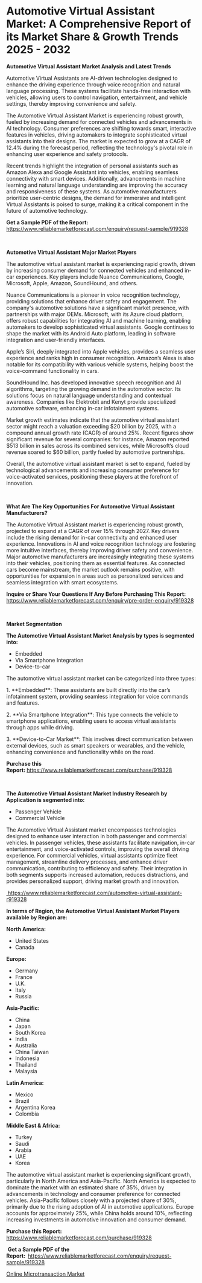 <p><h1>Automotive Virtual Assistant Market: A Comprehensive Report of its Market Share & Growth Trends 2025 - 2032</h1></p><p><strong>Automotive Virtual Assistant Market Analysis and Latest Trends</strong></p>
<p><p>Automotive Virtual Assistants are AI-driven technologies designed to enhance the driving experience through voice recognition and natural language processing. These systems facilitate hands-free interaction with vehicles, allowing users to control navigation, entertainment, and vehicle settings, thereby improving convenience and safety. </p><p>The Automotive Virtual Assistant Market is experiencing robust growth, fueled by increasing demand for connected vehicles and advancements in AI technology. Consumer preferences are shifting towards smart, interactive features in vehicles, driving automakers to integrate sophisticated virtual assistants into their designs. The market is expected to grow at a CAGR of 12.4% during the forecast period, reflecting the technology's pivotal role in enhancing user experience and safety protocols. </p><p>Recent trends highlight the integration of personal assistants such as Amazon Alexa and Google Assistant into vehicles, enabling seamless connectivity with smart devices. Additionally, advancements in machine learning and natural language understanding are improving the accuracy and responsiveness of these systems. As automotive manufacturers prioritize user-centric designs, the demand for immersive and intelligent Virtual Assistants is poised to surge, making it a critical component in the future of automotive technology.</p></p>
<p><strong>Get a Sample PDF of the Report:&nbsp;</strong> <a href="https://www.reliablemarketforecast.com/enquiry/request-sample/919328?utm_campaign=2821&utm_medium=2&utm_source=Github&utm_content=ia&utm_term=07032025&utm_id=automotive-virtual-assistant">https://www.reliablemarketforecast.com/enquiry/request-sample/919328</a></p>
<p>&nbsp;</p>
<p><strong>Automotive Virtual Assistant Major Market Players</strong></p>
<p><p>The automotive virtual assistant market is experiencing rapid growth, driven by increasing consumer demand for connected vehicles and enhanced in-car experiences. Key players include Nuance Communications, Google, Microsoft, Apple, Amazon, SoundHound, and others.</p><p>Nuance Communications is a pioneer in voice recognition technology, providing solutions that enhance driver safety and engagement. The company's automotive solutions have a significant market presence, with partnerships with major OEMs. Microsoft, with its Azure cloud platform, offers robust capabilities for integrating AI and machine learning, enabling automakers to develop sophisticated virtual assistants. Google continues to shape the market with its Android Auto platform, leading in software integration and user-friendly interfaces.</p><p>Apple’s Siri, deeply integrated into Apple vehicles, provides a seamless user experience and ranks high in consumer recognition. Amazon’s Alexa is also notable for its compatibility with various vehicle systems, helping boost the voice-command functionality in cars.</p><p>SoundHound Inc. has developed innovative speech recognition and AI algorithms, targeting the growing demand in the automotive sector. Its solutions focus on natural language understanding and contextual awareness. Companies like Elektrobit and Kenyt provide specialized automotive software, enhancing in-car infotainment systems.</p><p>Market growth estimates indicate that the automotive virtual assistant sector might reach a valuation exceeding $20 billion by 2025, with a compound annual growth rate (CAGR) of around 25%. Recent figures show significant revenue for several companies: for instance, Amazon reported $513 billion in sales across its combined services, while Microsoft’s cloud revenue soared to $60 billion, partly fueled by automotive partnerships.</p><p>Overall, the automotive virtual assistant market is set to expand, fueled by technological advancements and increasing consumer preference for voice-activated services, positioning these players at the forefront of innovation.</p></p>
<p>&nbsp;</p>
<p><strong>What Are The Key Opportunities For Automotive Virtual Assistant Manufacturers?</strong></p>
<p><p>The Automotive Virtual Assistant market is experiencing robust growth, projected to expand at a CAGR of over 15% through 2027. Key drivers include the rising demand for in-car connectivity and enhanced user experience. Innovations in AI and voice recognition technology are fostering more intuitive interfaces, thereby improving driver safety and convenience. Major automotive manufacturers are increasingly integrating these systems into their vehicles, positioning them as essential features. As connected cars become mainstream, the market outlook remains positive, with opportunities for expansion in areas such as personalized services and seamless integration with smart ecosystems.</p></p>
<p><strong>Inquire or Share Your Questions If Any Before Purchasing This Report:</strong> <a href="https://www.reliablemarketforecast.com/enquiry/pre-order-enquiry/919328?utm_campaign=2821&utm_medium=2&utm_source=Github&utm_content=ia&utm_term=07032025&utm_id=automotive-virtual-assistant">https://www.reliablemarketforecast.com/enquiry/pre-order-enquiry/919328</a></p>
<p>&nbsp;</p>
<p><strong>Market Segmentation</strong></p>
<p><strong>The Automotive Virtual Assistant Market Analysis by types is segmented into:</strong></p>
<p><ul><li>Embedded</li><li>Via Smartphone Integration</li><li>Device-to-car</li></ul></p>
<p><p>The automotive virtual assistant market can be categorized into three types: </p><p>1. **Embedded**: These assistants are built directly into the car’s infotainment system, providing seamless integration for voice commands and features. </p><p>2. **Via Smartphone Integration**: This type connects the vehicle to smartphone applications, enabling users to access virtual assistants through apps while driving.</p><p>3. **Device-to-Car Market**: This involves direct communication between external devices, such as smart speakers or wearables, and the vehicle, enhancing convenience and functionality while on the road.</p></p>
<p><strong>Purchase this Report:&nbsp;</strong><a href="https://www.reliablemarketforecast.com/purchase/919328?utm_campaign=2821&utm_medium=2&utm_source=Github&utm_content=ia&utm_term=07032025&utm_id=automotive-virtual-assistant">https://www.reliablemarketforecast.com/purchase/919328</a></p>
<p>&nbsp;</p>
<p><strong>The Automotive Virtual Assistant Market Industry Research by Application is segmented into:</strong></p>
<p><ul><li>Passenger Vehicle</li><li>Commercial Vehicle</li></ul></p>
<p><p>The Automotive Virtual Assistant market encompasses technologies designed to enhance user interaction in both passenger and commercial vehicles. In passenger vehicles, these assistants facilitate navigation, in-car entertainment, and voice-activated controls, improving the overall driving experience. For commercial vehicles, virtual assistants optimize fleet management, streamline delivery processes, and enhance driver communication, contributing to efficiency and safety. Their integration in both segments supports increased automation, reduces distractions, and provides personalized support, driving market growth and innovation.</p></p>
<p><a href="https://www.reliablemarketforecast.com/automotive-virtual-assistant-r919328?utm_campaign=2821&utm_medium=2&utm_source=Github&utm_content=ia&utm_term=07032025&utm_id=automotive-virtual-assistant">&nbsp;https://www.reliablemarketforecast.com/automotive-virtual-assistant-r919328</a></p>
<p><strong>In terms of Region, the Automotive Virtual Assistant Market Players available by Region are:</strong></p>
<p>
    <p> <strong> North America: </strong>
        <ul>
            <li>United States</li>
            <li>Canada</li>
        </ul>
        </p> 
    <p> <strong> Europe: </strong>
        <ul>
            <li>Germany</li>
            <li>France</li>
            <li>U.K.</li>
            <li>Italy</li>
            <li>Russia</li>
        </ul>
        </p> 
    <p> <strong> Asia-Pacific: </strong>
        <ul>
            <li>China</li>
            <li>Japan</li>
            <li>South Korea</li>
            <li>India</li>
            <li>Australia</li>
            <li>China Taiwan</li>
            <li>Indonesia</li>
            <li>Thailand</li>
            <li>Malaysia</li>
        </ul>
        </p> 
    <p> <strong> Latin America: </strong>
        <ul>
            <li>Mexico</li>
            <li>Brazil</li>
            <li>Argentina Korea</li>
            <li>Colombia</li>
        </ul>
        </p> 
    <p> <strong> Middle East & Africa: </strong>
        <ul>
            <li>Turkey</li>
            <li>Saudi</li>
            <li>Arabia</li>
            <li>UAE</li>
            <li>Korea</li>
        </ul>
    </p>
    </p>
<p><p>The automotive virtual assistant market is experiencing significant growth, particularly in North America and Asia-Pacific. North America is expected to dominate the market with an estimated share of 35%, driven by advancements in technology and consumer preference for connected vehicles. Asia-Pacific follows closely with a projected share of 30%, primarily due to the rising adoption of AI in automotive applications. Europe accounts for approximately 25%, while China holds around 10%, reflecting increasing investments in automotive innovation and consumer demand.</p></p>
<p><strong>Purchase this Report: </strong><a href="https://www.reliablemarketforecast.com/purchase/919328?utm_campaign=2821&utm_medium=2&utm_source=Github&utm_content=ia&utm_term=07032025&utm_id=automotive-virtual-assistant">https://www.reliablemarketforecast.com/purchase/919328</a></p>
<p>&nbsp;<strong>Get a Sample PDF of the Report:&nbsp;&nbsp;</strong><a href="https://www.reliablemarketforecast.com/enquiry/request-sample/919328?utm_campaign=2821&utm_medium=2&utm_source=Github&utm_content=ia&utm_term=07032025&utm_id=automotive-virtual-assistant">https://www.reliablemarketforecast.com/enquiry/request-sample/919328</a></p>
<p><strong></strong></p>
<p><p><a href="https://github.com/qetelosooya/Market-Research-Report-List-1/blob/main/online-microtransaction-market.md?utm_campaign=2821&utm_medium=2&utm_source=Github&utm_content=ia&utm_term=07032025&utm_id=automotive-virtual-assistant">Online Microtransaction Market</a></p></p>